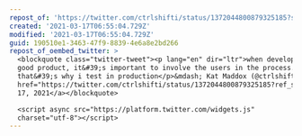 ```yaml
---
repost_of: 'https://twitter.com/ctrlshifti/status/1372044800879325185?s=12'
created: '2021-03-17T06:55:04.729Z'
modified: '2021-03-17T06:55:04.729Z'
guid: 190510e1-3463-47f9-8839-4e6a8e2bd266
repost_of_oembed_twitter: >
  <blockquote class="twitter-tweet"><p lang="en" dir="ltr">when developing a
  good product, it&#39;s important to involve the users in the process.
  that&#39;s why i test in production</p>&mdash; Kat Maddox (@ctrlshifti) <a
  href="https://twitter.com/ctrlshifti/status/1372044800879325185?ref_src=twsrc%5Etfw">March
  17, 2021</a></blockquote>

  <script async src="https://platform.twitter.com/widgets.js"
  charset="utf-8"></script>
---
```

 
